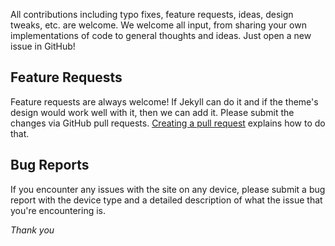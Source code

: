 All contributions including typo fixes, feature requests, ideas, design tweaks, etc. are welcome. 
We welcome all input, from sharing your own implementations of code to general thoughts and ideas. Just open a new issue in GitHub!

## Feature Requests

Feature requests are always welcome! If Jekyll can do it and if the theme's design would work well with it, then we can add it.
Please submit the changes via GitHub pull requests.
[Creating a pull request](https://help.github.com/articles/creating-a-pull-request/) explains how to do that.

## Bug Reports

If you encounter any issues with the site on any device, please submit a bug report with the device type and a detailed description of what 
the issue that you're encountering is.

*Thank you*
